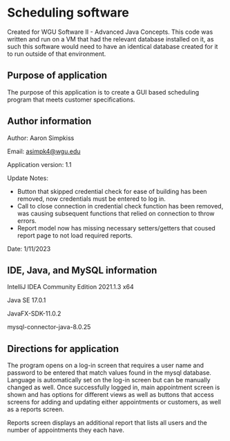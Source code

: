 # Scheduling software
Created for WGU Software II - Advanced Java Concepts. This code was written and run on a VM that had the relevant database installed on it, as such this software would need to have an identical database created for it to run outside of that environment.

## Purpose of application

The purpose of this application is to create a GUI based scheduling program that meets customer specifications.


## Author information

Author: Aaron Simpkiss

Email: asimpk4@wgu.edu

Application version: 1.1

Update Notes: 
 - Button that skipped credential check for ease of building has been removed, now credentials must be entered to log in.
 - Call to close connection in credential check function has been removed, was causing subsequent functions that relied on connection to throw errors.
 - Report model now has missing necessary setters/getters that coused report page to not load required reports.

Date: 1/11/2023


## IDE, Java, and MySQL information

IntelliJ IDEA Community Edition 2021.1.3 x64

Java SE 17.0.1

JavaFX-SDK-11.0.2

mysql-connector-java-8.0.25


## Directions for application

The program opens on a log-in screen that requires a user name and password to be entered that match values found in the mysql database. Language is automatically set on the log-in screen but can be manually changed as well.
Once successfully logged in, main appointment screen is shown and has options for different views as well as buttons that access screens for adding and updating either appointments or customers, as well as a reports screen.

Reports screen displays an additional report that lists all users and the number of appointments they each have.
